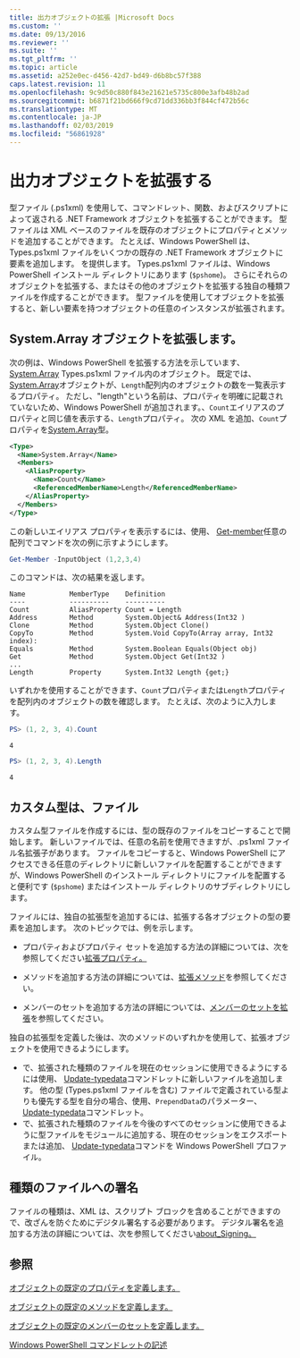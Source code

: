 ```yaml
---
title: 出力オブジェクトの拡張 |Microsoft Docs
ms.custom: ''
ms.date: 09/13/2016
ms.reviewer: ''
ms.suite: ''
ms.tgt_pltfrm: ''
ms.topic: article
ms.assetid: a252e0ec-d456-42d7-bd49-d6b8bc57f388
caps.latest.revision: 11
ms.openlocfilehash: 9c9d50c880f843e21621e5735c800e3afb48b2ad
ms.sourcegitcommit: b6871f21bd666f9cd71dd336bb3f844cf472b56c
ms.translationtype: MT
ms.contentlocale: ja-JP
ms.lasthandoff: 02/03/2019
ms.locfileid: "56861928"
---
```

# <a name="extending-output-objects"></a>出力オブジェクトを拡張する

型ファイル (.ps1xml) を使用して、コマンドレット、関数、およびスクリプトによって返される .NET Framework オブジェクトを拡張することができます。 型ファイルは XML ベースのファイルを既存のオブジェクトにプロパティとメソッドを追加することができます。 たとえば、Windows PowerShell は、Types.ps1xml ファイルをいくつかの既存の .NET Framework オブジェクトに要素を追加します。 を提供します。 Types.ps1xml ファイルは、Windows PowerShell インストール ディレクトリにあります (`$pshome`)。 さらにそれらのオブジェクトを拡張する、またはその他のオブジェクトを拡張する独自の種類ファイルを作成することができます。 型ファイルを使用してオブジェクトを拡張すると、新しい要素を持つオブジェクトの任意のインスタンスが拡張されます。

## <a name="extending-the-systemarray-object"></a>System.Array オブジェクトを拡張します。

次の例は、Windows PowerShell を拡張する方法を示しています、 [System.Array](/dotnet/api/System.Array) Types.ps1xml ファイル内のオブジェクト。 既定では、 [System.Array](/dotnet/api/System.Array)オブジェクトが、`Length`配列内のオブジェクトの数を一覧表示するプロパティ。 ただし、"length"という名前は、プロパティを明確に記載されていないため、Windows PowerShell が追加されます。、`Count`エイリアスのプロパティと同じ値を表示する、`Length`プロパティ。 次の XML を追加、`Count`プロパティを[System.Array](/dotnet/api/System.Array)型。

```xml
<Type>
  <Name>System.Array</Name>
  <Members>
    <AliasProperty>
      <Name>Count</Name>
      <ReferencedMemberName>Length</ReferencedMemberName>
    </AliasProperty>
  </Members>
</Type>

```

この新しいエイリアス プロパティを表示するには、使用、 [Get-member](/powershell/module/Microsoft.PowerShell.Utility/Get-Member)任意の配列でコマンドを次の例に示すようにします。

```powershell
Get-Member -InputObject (1,2,3,4)
```

このコマンドは、次の結果を返します。
```output
Name           MemberType    Definition
----           ----------    ----------
Count          AliasProperty Count = Length
Address        Method        System.Object& Address(Int32 )
Clone          Method        System.Object Clone()
CopyTo         Method        System.Void CopyTo(Array array, Int32 index):
Equals         Method        System.Boolean Equals(Object obj)
Get            Method        System.Object Get(Int32 )
...
Length         Property      System.Int32 Length {get;}
```
いずれかを使用することができます、`Count`プロパティまたは`Length`プロパティを配列内のオブジェクトの数を確認します。 たとえば、次のように入力します。

```powershell
PS> (1, 2, 3, 4).Count
```

```output
4
```

```powershell
PS> (1, 2, 3, 4).Length
```

```output
4
```

## <a name="custom-types-files"></a>カスタム型は、ファイル

カスタム型ファイルを作成するには、型の既存のファイルをコピーすることで開始します。 新しいファイルでは、任意の名前を使用できますが、.ps1xml ファイル名拡張子があります。 ファイルをコピーすると、Windows PowerShell にアクセスできる任意のディレクトリに新しいファイルを配置することができますが、Windows PowerShell のインストール ディレクトリにファイルを配置すると便利です (`$pshome`) またはインストール ディレクトリのサブディレクトリにします。

ファイルには、独自の拡張型を追加するには、拡張する各オブジェクトの型の要素を追加します。 次のトピックでは、例を示します。

- プロパティおよびプロパティ セットを追加する方法の詳細については、次を参照してください[拡張プロパティ。](./extending-properties-for-objects.md)

- メソッドを追加する方法の詳細については、[拡張メソッド](./defining-default-methods-for-objects.md)を参照してください。

- メンバーのセットを追加する方法の詳細については、[メンバーのセットを拡張](./defining-default-member-sets-for-objects.md)を参照してください。

独自の拡張型を定義した後は、次のメソッドのいずれかを使用して、拡張オブジェクトを使用できるようにします。

- で、拡張された種類のファイルを現在のセッションに使用できるようにするには使用、 [Update-typedata](/powershell/module/Microsoft.PowerShell.Utility/Update-TypeData)コマンドレットに新しいファイルを追加します。 他の型 (Types.ps1xml ファイルを含む) ファイルで定義されている型よりも優先する型を自分の場合、使用、`PrependData`のパラメーター、 [Update-typedata](/powershell/module/Microsoft.PowerShell.Utility/Update-TypeData)コマンドレット。
- で、拡張された種類のファイルを今後のすべてのセッションに使用できるように型ファイルをモジュールに追加する、現在のセッションをエクスポートまたは追加、 [Update-typedata](/powershell/module/Microsoft.PowerShell.Utility/Update-TypeData)コマンドを Windows PowerShell プロファイル。

## <a name="signing-types-files"></a>種類のファイルへの署名

ファイルの種類は、XML は、スクリプト ブロックを含めることができますので、改ざんを防ぐためにデジタル署名する必要があります。 デジタル署名を追加する方法の詳細については、次を参照してください[about_Signing。](/powershell/module/microsoft.powershell.core/about/about_signing)

## <a name="see-also"></a>参照

[オブジェクトの既定のプロパティを定義します。](./extending-properties-for-objects.md)

[オブジェクトの既定のメソッドを定義します。](./defining-default-methods-for-objects.md)

[オブジェクトの既定のメンバーのセットを定義します。](./defining-default-member-sets-for-objects.md)

[Windows PowerShell コマンドレットの記述](./writing-a-windows-powershell-cmdlet.md)
